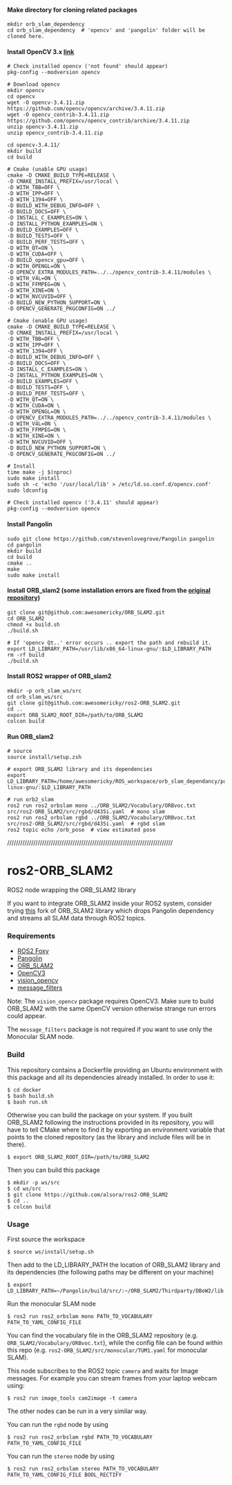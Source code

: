 #### Make directory for cloning related packages
```
mkdir orb_slam_dependency
cd orb_slam_dependency  # 'opencv' and 'pangolin' folder will be cloned here.
```
#### Install OpenCV 3.x [link](https://www.notion.so/opencv-3-x-364951de38eb47d0a57cdba7996600a0)
```
# Check installed opencv ('not found' should appear)
pkg-config --modversion opencv

# Download opencv
mkdir opencv
cd opencv
wget -O opencv-3.4.11.zip https://github.com/opencv/opencv/archive/3.4.11.zip
wget -O opencv_contrib-3.4.11.zip https://github.com/opencv/opencv_contrib/archive/3.4.11.zip
unzip opencv-3.4.11.zip
unzip opencv_contrib-3.4.11.zip

cd opencv-3.4.11/
mkdir build
cd build

# Cmake (unable GPU usage)
cmake -D CMAKE_BUILD_TYPE=RELEASE \
-D CMAKE_INSTALL_PREFIX=/usr/local \
-D WITH_TBB=OFF \
-D WITH_IPP=OFF \
-D WITH_1394=OFF \
-D BUILD_WITH_DEBUG_INFO=OFF \
-D BUILD_DOCS=OFF \
-D INSTALL_C_EXAMPLES=ON \
-D INSTALL_PYTHON_EXAMPLES=ON \
-D BUILD_EXAMPLES=OFF \
-D BUILD_TESTS=OFF \
-D BUILD_PERF_TESTS=OFF \
-D WITH_QT=ON \
-D WITH_CUDA=OFF \
-D BUILD_opencv_gpu=OFF \
-D WITH_OPENGL=ON \
-D OPENCV_EXTRA_MODULES_PATH=../../opencv_contrib-3.4.11/modules \
-D WITH_V4L=ON \
-D WITH_FFMPEG=ON \
-D WITH_XINE=ON \
-D WITH_NVCUVID=OFF \
-D BUILD_NEW_PYTHON_SUPPORT=ON \
-D OPENCV_GENERATE_PKGCONFIG=ON ../

# Cmake (enable GPU usage)
cmake -D CMAKE_BUILD_TYPE=RELEASE \
-D CMAKE_INSTALL_PREFIX=/usr/local \
-D WITH_TBB=OFF \
-D WITH_IPP=OFF \
-D WITH_1394=OFF \
-D BUILD_WITH_DEBUG_INFO=OFF \
-D BUILD_DOCS=OFF \
-D INSTALL_C_EXAMPLES=ON \
-D INSTALL_PYTHON_EXAMPLES=ON \
-D BUILD_EXAMPLES=OFF \
-D BUILD_TESTS=OFF \
-D BUILD_PERF_TESTS=OFF \
-D WITH_QT=ON \
-D WITH_CUDA=ON \
-D WITH_OPENGL=ON \
-D OPENCV_EXTRA_MODULES_PATH=../../opencv_contrib-3.4.11/modules \
-D WITH_V4L=ON \
-D WITH_FFMPEG=ON \
-D WITH_XINE=ON \
-D WITH_NVCUVID=OFF \
-D BUILD_NEW_PYTHON_SUPPORT=ON \
-D OPENCV_GENERATE_PKGCONFIG=ON ../

# Install
time make -j $(nproc)
sudo make install
sudo sh -c 'echo '/usr/local/lib' > /etc/ld.so.conf.d/opencv.conf'
sudo ldconfig

# Check installed opencv ('3.4.11' should appear)
pkg-config --modversion opencv
```
#### Install Pangolin
```
sudo git clone https://github.com/stevenlovegrove/Pangolin pangolin
cd pangolin
mkdir build
cd build
cmake ..
make
sudo make install
```
#### Install ORB_slam2 (some installation errors are fixed from the [original repository](https://github.com/raulmur/ORB_SLAM2))
```
git clone git@github.com:awesomericky/ORB_SLAM2.git
cd ORB_SLAM2
chmod +x build.sh
./build.sh

# If 'opencv Qt..' error occurs .. export the path and rebuild it.
export LD_LIBRARY_PATH=/usr/lib/x86_64-linux-gnu/:$LD_LIBRARY_PATH
rm -rf build
./build.sh
```
#### Install ROS2 wrapper of ORB_slam2
```
mkdir -p orb_slam_ws/src
cd orb_slam_ws/src
git clone git@github.com:awesomericky/ros2-ORB_SLAM2.git
cd ..
export ORB_SLAM2_ROOT_DIR=/path/to/ORB_SLAM2
colcon build
```
#### Run ORB_slam2
```
# source 
source install/setup.zsh

# export ORB_SLAM2 library and its dependencies 
export LD_LIBRARY_PATH=/home/awesomericky/ROS_workspace/orb_slam_dependancy/pangolin/build:/home/awesomericky/ROS_workspace/ORB_SLAM2/Thirdparty/DBoW2/lib:/home/awesomericky/ROS_workspace/ORB_SLAM2/Thirdparty/g2o/lib:/home/awesomericky/ROS_workspace/ORB_SLAM2/lib:/usr/lib/x86_64-linux-gnu/:$LD_LIBRARY_PATH

# run orb2_slam
ros2 run ros2_orbslam mono ../ORB_SLAM2/Vocabulary/ORBvoc.txt src/ros2-ORB_SLAM2/src/rgbd/d435i.yaml  # mono slam
ros2 run ros2_orbslam rgbd ../ORB_SLAM2/Vocabulary/ORBvoc.txt src/ros2-ORB_SLAM2/src/rgbd/d435i.yaml  # rgbd slam
ros2 topic echo /orb_pose  # view estimated pose
```

////////////////////////////////////////////////////////////////////////////
# ros2-ORB_SLAM2
ROS2 node wrapping the ORB_SLAM2 library

If you want to integrate ORB_SLAM2 inside your ROS2 system, consider trying [this](https://github.com/alsora/ORB_SLAM2) fork of ORB_SLAM2 library which drops Pangolin dependency and streams all SLAM data through ROS2 topics.

### Requirements

 - [ROS2 Foxy](https://github.com/ros2/ros2/wiki/Installation)
 - [Pangolin](https://github.com/stevenlovegrove/Pangolin)
 - [ORB_SLAM2](https://github.com/raulmur/ORB_SLAM2)
 - [OpenCV3](https://docs.opencv.org/3.0-beta/doc/tutorials/introduction/linux_install/linux_install.html)
 - [vision_opencv](https://github.com/ros-perception/vision_opencv/tree/ros2)
 - [message_filters](https://github.com/ros2/message_filters)

Note: The `vision_opencv` package requires OpenCV3. Make sure to build ORB_SLAM2 with the same OpenCV version otherwise strange run errors could appear.

The `message_filters` package is not required if you want to use only the Monocular SLAM node. 


### Build

This repository contains a Dockerfile providing an Ubuntu environment with this package and all its dependencies already installed.
In order to use it:

    $ cd docker
    $ bash build.sh
    $ bash run.sh

Otherwise you can build the package on your system.
If you built ORB_SLAM2 following the instructions provided in its repository, you will have to tell CMake where to find it by exporting an environment variable that points to the cloned repository (as the library and include files will be in there).

    $ export ORB_SLAM2_ROOT_DIR=/path/to/ORB_SLAM2

Then you can build this package

    $ mkdir -p ws/src
    $ cd ws/src
    $ git clone https://github.com/alsora/ros2-ORB_SLAM2
    $ cd ..
    $ colcon build

### Usage

First source the workspace

    $ source ws/install/setup.sh

Then add to the LD_LIBRARY_PATH the location of ORB_SLAM2 library and its dependencies (the following paths may be different on your machine)

    $ export LD_LIBRARY_PATH=~/Pangolin/build/src/:~/ORB_SLAM2/Thirdparty/DBoW2/lib:~/ORB_SLAM2/Thirdparty/g2o/lib:~/ORB_SLAM2/lib:$LD_LIBRARY_PATH

Run the monocular SLAM node

    $ ros2 run ros2_orbslam mono PATH_TO_VOCABULARY PATH_TO_YAML_CONFIG_FILE

You can find the vocabulary file in the ORB_SLAM2 repository (e.g. `ORB_SLAM2/Vocabulary/ORBvoc.txt`), while the config file can be found within this repo (e.g. `ros2-ORB_SLAM2/src/monocular/TUM1.yaml` for monocular SLAM).

This node subscribes to the ROS2 topic `camera` and waits for Image messages.
For example you can stream frames from your laptop webcam using:

    $ ros2 run image_tools cam2image -t camera

The other nodes can be run in a very similar way.

You can run the `rgbd` node by using 

    $ ros2 run ros2_orbslam rgbd PATH_TO_VOCABULARY PATH_TO_YAML_CONFIG_FILE

You can run the `stereo` node by using 

    $ ros2 run ros2_orbslam stereo PATH_TO_VOCABULARY PATH_TO_YAML_CONFIG_FILE BOOL_RECTIFY
